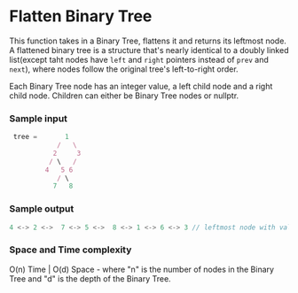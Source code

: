 # Flatten Binary Tree

This function takes in a Binary Tree, flattens it and returns its leftmost node. 
A flattened binary tree is a structure that's nearly identical to a doubly linked list(except taht nodes have `left` and `right` pointers instead of `prev` and `next`), where nodes follow the original tree's left-to-right order. 

Each Binary Tree node has an integer value, a left child node and a right child node. Children can either be Binary Tree nodes or nullptr.

### Sample input
```javascript
 tree =       1
            /   \
           2     3
          / \   / 
         4   5 6
            / \
           7   8  

```
### Sample output
 ```javascript
 4 <-> 2 <->  7 <-> 5 <->  8 <-> 1 <-> 6 <-> 3 // leftmost node with value 4
```
 ### Space and Time complexity
O(n) Time | O(d) Space - where "n" is the number of nodes in the Binary Tree and "d" is the depth of the Binary Tree.

